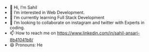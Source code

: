 - 👋 Hi, I’m Sahil
- 👀 I’m interested in Web Development.
- 🌱 I’m currently learning Full Stack Development
- 💞️ I’m looking to collaborate on instagram and twitter with Experts in coding.
- 📫 How to reach me on https://www.linkedin.com/in/sahil-ansari-8b41041b8/
- 😄 Pronouns: He
  

<!---
sahil-562/sahil-562 is a ✨ special ✨ repository because its `README.md` (this file) appears on your GitHub profile.
You can click the Preview link to take a look at your changes.
--->
